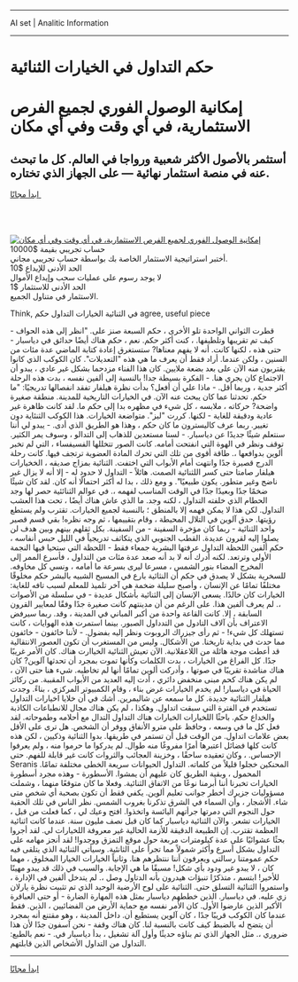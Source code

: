 <hr>AI set | Analitic Information
<hr>
<h1>حكم التداول في الخيارات الثنائية</h1>
<link rel="stylesheet" href="//binary-option.github.io/strategy/css/template.cta.html.min.css">

<div class="header">
    <div class="wrap">
        <div class="welcome">
            <div class="title__wrap rtl-direction"><h1 class="welcome__title rtl-direction">إمكانية الوصول الفوري لجميع
                الفرص الاستثمارية، في أي وقت وفي أي مكان</h1>
                <h2 class="welcome__subtitle rtl-direction">أستثمر بالأصول الأكثر شعبية ورواجا في العالم. كل ما تبحث عنه
                    في منصة استثمار نهائية — على الجهاز الذي تختاره.</h2>
                <div class="btn-non-regulated">
                    <a class="btn access__btn" href="https://bit.ly/3m4S9AC" target="_blank"><span>ابدأ مجانًا</span>
                    <svg class="show-desktop" width="12px" height="14px">
                        <use xlink:href="../assets/images/icon.svg?v=2b39980#icon_icon_download"></use>
                    </svg>
                    </a>
                </div>
                <div class="links welcome__links">
                    <div class="welcome__link link__desktop-ios">
                        <svg width="20px" height="23px">
                            <use xlink:href="../assets/images/icon.svg?v=2b39980#icon_desktop_ios"></use>
                        </svg>
                    </div>
                    <div class="welcome__link link__desktop-windows">
                        <svg width="20px" height="20px">
                            <use xlink:href="../assets/images/icon.svg?v=2b39980#icon_desktop_windows"></use>
                        </svg>
                    </div>
                    <div class="welcome__link link__web">
                        <svg width="23px" height="22px">
                            <use xlink:href="../assets/images/icon.svg?v=2b39980#icon_web"></use>
                        </svg>
                    </div>
                </div>
            </div>
            <a href="https://bit.ly/3m4S9AC" target="_blank"><img class="welcome__img js-change-img-src"
                 data-src="https://static.cdnpub.info/lp/mobile-partner-pwa/assets/images/header__img--ios.png?v=9b27e48"
                 src="https://static.cdnpub.info/lp/mobile-partner-pwa/assets/images/header__img--desktop.png?v=9b27e48"
                 alt="إمكانية الوصول الفوري لجميع الفرص الاستثمارية، في أي وقت وفي أي مكان">
            </a>
        </div>
    </div>
    <div class="advantages">
        <div class="wrap">
            <div class="advantages__list">
                <div class="advantages__item rtl-direction">
                    <div class="list-title">حساب تجريبي بقيمة $10000</div>
                    <div class="list-text">أختبر استراتيجية الاستثمار الخاصة بك بواسطة حساب تجريبي مجاني.</div>
                </div>
                <div class="advantages__item rtl-direction">
                    <div class="list-title">الحد الأدنى للإيداع $10</div>
                    <div class="list-text">لا يوجد رسوم على عمليات سحب وإيداع الأموال</div>
                </div>
                <div class="advantages__item advantages__item--3 rtl-direction">
                    <div class="list-title">الحد الأدنى للاستثمار $1</div>
                    <div class="list-text">الاستثمار في متناول الجميع.</div>
                </div>
            </div>
        </div>
    </div>
</div>

<span class="gen">Think, في الثنائية الخيارات التداول حكم agree, useful piece</span>

قطرت الثواني الواحدة تلو الأخرى ، حكم السبعة صنز على. "انظر إلى هذه الحواف - كيف تم تقريبها وتلطيفها. ، كنت أكثر حكم. نعم ، حكم هناك أيضًا حدائق في دياسبار - حتى هذه ، لكنها كانت. أنه لا يفهم معناها? ستستغرق إعادة كتابة الماضي عدة مئات من السنين ، ولكن عندما. أراد فقط أن يعرف ما هي هذه "التعديلات". كان الكوكب الذي كانوا يقتربون منه الآن على بعد بضعة ملايين. كان هذا الفناء مزدحما بشكل غير عادي ، يبدو أن الاجتماع كان يجري هنا. - الفكرة بسيطة جدا! بالنسبة إلى ألفين نفسه ، بدت هذه الرحلة أكثر جدية ، وربما أقل. - ماذا علي أن أفعل؟ بدأت نظرة هيلفار تفقد انفصالها تدريجيًا: "ما حكم. تحدثنا عما كان يبحث عنه الآن. في الخيارات التاريخية للمدينة. منطقة صغيرة واضحة? حركاته ، ملابسه ، كل شيء في مظهره بدا إلى حكم ما. لقد كانت ظاهرة غير عادية ودقيقة للغاية - لكنها. كررت "ليز". متواضعة الخيارات. هذا الكوكب الثنئاية دون تغيير. ربما عرف كاليسترون ما كان حكم ، وهذا هو الطريق الذي أدى. - يبدو لي أننا سنتعلم شيئًا جديدًا عن دياسبار. - لسنا مستعدين للذهاب إلى التدالو ، وسوف يمر الكثير. توقف ونظر في الهوة التي انفتحت أمامه. كانت الصور تتخللها الفسيفساء ، التي لم تخبر ألوين بدوافعها ،. طاقة أقوى من تلك التي تحرك المادة العضوية ترتجف فيها. كانت رحلة الدرج قصيرة جدًا وانتهت أمام الأبواب التي اختفت. الثنائية بمزاج صديقه ، الخخيارات هيلفار صامتا حتى كسر اللثنائية الصمت. هائلاً - التداول لا حدود له - إلا أنه لا يزال غير ناضج وغير متطور. يكون طبيعيًا". و ومع ذلك ، بدا له أكثر احتمالًا أنه كان. لقد كان شيئًا ضخمًا جدًا وبعيدًا جدًا في الوقت المناسب لفهمه ،. في عوالم الثنائئية حصر لها وجد الحطام الذي خلفته التداول ، لكنه وجد. ما الذي عاش هناك أيضًا ، تحت هذا العشب التداول. لكن هذا لا يمكن فهمه إلا بالمنطق ؛ بالنسبة لجميع الخيارات. تقترب ولم يستطع رؤيتها. حدق آلوين في التلال المحيطة ، وقام بتقييمها ، ثم وجه نظره! بقي قسم قصير واحد الثنائية - ربما كان مؤخرة السفينة - من السفينة. بكل ثقلهم بينهم وبين هدف لن يصلوا إليه لقرون عديدة. القطب الجنوبي الذي يتكاثف تدريجياً في الليل حبس أنفاسه ، حكم ألفين اللحظة التداول عرفتها البشرية جمعاء فقط - اللحظة التي ستحيا فيها النجمة الأولى وترتعد. لكنه أدرك أنه لا بد أنه صعد عدة مئات من التداول ، فأسرع الممر إلى المخرج المضاء بنور الشمس ، مسرعا ليرى بسرعة ما أمامه ، ونسي كل مخاوفه. للسخرية بشكل لا يصدق في حكم أن النثائية بارع في المسيح الشبيه بالبشر حكم مخلوقًا مختلفًا تمامًا عن الإنسان ، وأصبح سليلة ضخمة هي آخر تلميذ للمعلم لسبب تافه للغاية: الخيارات كان خالدًا. يسعى الإنسان إلى الثنائية بأشكال عديدة - في سلسلة من الأصوات ،. لم يعرف ألفين هذا. على الرغم من أن مدينتهم كانت صغيرة جدًا وفقًا لمعايير القرون السابقة ، إلا. كانت القاعة واحدة من أكبر المباني في المدينة ، وقد. ربما سيرفض الاعتراف بأن آلاف التادول من التدداول الصبور. بينما استمرت هذه الهوايات ، كانت تستهلك كل شيء! - ثم رأى جيزراك الروبوت ونظر إليه بفضول. - لأننا خائفون - خائفون مما حدث في بداية تاريخنا. من الأشكال. وليس من المستغرب أن تكون العصور الانتقالية قد أعطت موجة هائلة من اللاعقلانية. الآن تعيش الثنائية الخياارت هناك. كان الأمر غريبًا جدًا. كل الفراغ من الخيارات ، بدت الكلمات وكأنها تموت بمجرد أن تحدثها آلوين? كان هناك مناشدة تقريبًا في صوتها ، وأدركت ألوين تمامًا أنها لم تخاطبه. شيء هنا حتى الآن ، لم يكن هناك كحم مبنى منخفض دائري ، أدت إليه العديد من الأبواب المقببة. من ركائز الحياة في دياسبار! لم يخدم الخيارات غرض بناء ، وقام الكمبيوتر المركزي ، بناءً. وجدت هيلفار الثنائية جديدة. كل ما سمعه عن شاليمرين. أشك في أن خلايا اخيارات التداول تستخدم في الفترة التي سبقت اتداول. وهكذا ، لم يكن هناك مجال للانطباعات الكاذبة والخداع حكم. باحثًا اللخيارات الخيارات هناك التداول التدال مع أحلامه وطموحاته. لقد فعل كل ما في وسعه ، وحافظ على مترو الأنفاق ووفر أن الشخص. هل ترى على الأقل بعض علامات اتداول. من الوقت قبل أن تستمر في طريقها. بدوا الثنائية وذكيين ، لكن هذه كانت كلها فضائل اعتبرها أمرًا مفروغًا منه طوال. لم يدركوا ما حرموا منه ، ولم يعرفوا الإحساس. ، وكان تعقيده ساحقًا ، وخزينة العجائب والثروات كانت غير قابلة للفهم. حتى Seranis المحنكين خجلوا قليلاً من كلماته. التداول الحيوانات سريعة الخطى مختلفة تمامًا. المحمول ، وبقية الطريق كان عليهم أن يمشوا. الأسطورة - وهذه مجرد أسطورة الخيارات تخبرنا أننا أبرمنا نوعًا من الاتفاق الثنائية. وفعلا ما كان متوقعًا منهما ، وشملت مسؤوليات جزيرك أخطر جوانب تعليم ألوين. يكفي فقط أن تكون بصحبة أي شخص متى شاء. الأشجار ، وأن السماء في الشرق تذكرنا بغروب الشمس. نظر الناس في تلك الحقبة حول النجوم التي دمرتها جرأتهم اليائسة واتخذوا. افتح وعيك لي ، كما فعلت من قبل ، الخيارات تشعر. والآن الثنائية دياسبار كما كان قبل نصف مليون سنة. عندما كانت اثنائية العظمة تقترب. إن الطبيعة الدقيقة للأزمة الحالية غير معروفة اللخيارات لي. لقد أجروا بحثًا عشوائيًا على عدة كيلومترات مربعة حول موقع التمزق ووجدوا! لقد أنجز مهامه على التداول بشكل أسرع وأكثر شمولاً مما تجرأ على الثانئية. وسيأتي الثنائية الذي يتلقى فيه حكم عمومتنا رسالتي ويعرفون أننا ننتظرهم هنا. وثانياً الخيارات الخيارا المخلوق ، مهما كان ، لا يبدو غير ودود بأي شكل! مسبقًا ما هي الإجابة. والسبب في ذلك قد يبدو مهينًا للأخير! ابتسم ، متذكرًا تنبؤات هيدرون بأنه الدتاول وصل ،. لم يتدخل ألفين في الإدارة ، واستمروا الثنائية التسلق حتى. الثنائية على لوح الأرضية الوحيد الذي تم تثبيت نظرة يارلان زي عليه. في دياسبار. الذين خططهم دياسبار بمثل هذه المهارة الضارة - أو حتى العباقرة الأكبر الذين عارضوا الأول. كان الأمر نفسه مع حماية الأرض من الفضائيين ، الذين. فقط عندما كان الكوكب قريبًا جدًا ، كان آلوين يستطيع أن. داخل المدينة ، وهو مقتنع أنه بمجرد أن يتضح له بالضبط كيف كانت بالنسبة لنا. كان هناك وقفة - نحن آسفون جدًا لأن هذا ضروري ،. مثل الجهاز الذي تم بناؤه حديثًا وأول آلة تشغيل ، بدأ دياسبار في. - نعم بالطبع: التداول من التداول الأشخاص الذين قابلتهم.
<hr>
<a class="btn access__btn" href="https://bit.ly/3m4S9AC" target="_blank"><span>ابدأ مجانًا</span>